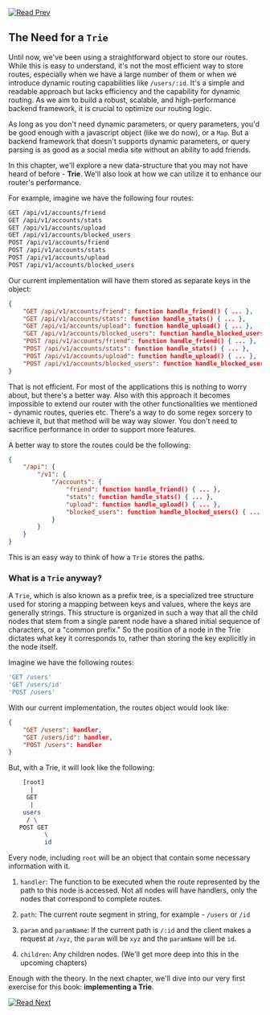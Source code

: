 [![Read Prev](/assets/imgs/prev.png)](/chapters/ch06.3-improving-the-router-api.md)

## The Need for a `Trie`

Until now, we've been using a straightforward object to store our routes. While this is easy to understand, it's not the most efficient way to store routes, especially when we have a large number of them or when we introduce dynamic routing capabilities like `/users/:id`. It's a simple and readable approach but lacks efficiency and the capability for dynamic routing. As we aim to build a robust, scalable, and high-performance backend framework, it is crucial to optimize our routing logic.

As long as you don't need dynamic parameters, or query parameters, you'd be good enough with a javascript object (like we do now), or a `Map`. But a backend framework that doesn't supports dynamic parameters, or query parsing is as good as a social media site without an ability to add friends.

In this chapter, we'll explore a new data-structure that you may not have heard of before - **Trie**. We'll also look at how we can utilize it to enhance our router's performance.

For example, imagine we have the following four routes:

```bash
GET /api/v1/accounts/friend
GET /api/v1/accounts/stats
GET /api/v1/accounts/upload
GET /api/v1/accounts/blocked_users
POST /api/v1/accounts/friend
POST /api/v1/accounts/stats
POST /api/v1/accounts/upload
POST /api/v1/accounts/blocked_users
```

Our current implementation will have them stored as separate keys in the object:

```json
{
    "GET /api/v1/accounts/friend": function handle_friend() { ... },
    "GET /api/v1/accounts/stats": function handle_stats() { ... },
    "GET /api/v1/accounts/upload": function handle_upload() { ... },
    "GET /api/v1/accounts/blocked_users": function handle_blocked_users() { ... },
    "POST /api/v1/accounts/friend": function handle_friend() { ... },
    "POST /api/v1/accounts/stats": function handle_stats() { ... },
    "POST /api/v1/accounts/upload": function handle_upload() { ... },
    "POST /api/v1/accounts/blocked_users": function handle_blocked_users() { ... }
}
```

That is not efficient. For most of the applications this is nothing to worry about, but there's a better way. Also with this approach it becomes impossible to extend our router with the other functionalities we mentioned - dynamic routes, queries etc. There's a way to do some regex sorcery to achieve it, but that method will be way way slower. You don't need to sacrifice performance in order to support more features.

A better way to store the routes could be the following:

```json
{
    "/api": {
        "/v1": {
            "/accounts": {
                "friend": function handle_friend() { ... },
                "stats": function handle_stats() { ... },
                "upload": function handle_upload() { ... },
                "blocked_users": function handle_blocked_users() { ... }
            }
        }
    }
}
```

This is an easy way to think of how a `Trie` stores the paths.

### What is a `Trie` anyway?

A `Trie`, which is also known as a prefix tree, is a specialized tree structure used for storing a mapping between keys and values, where the keys are generally strings. This structure is organized in such a way that all the child nodes that stem from a single parent node have a shared initial sequence of characters, or a "common prefix." So the position of a node in the Trie dictates what key it corresponds to, rather than storing the key explicitly in the node itself.

Imagine we have the following routes:

```bash
'GET /users'
'GET /users/id'
'POST /users'
```

With our current implementation, the routes object would look like:

```json
{
    "GET /users": handler,
    "GET /users/id": handler,
    "POST /users": handler
}
```

But, with a Trie, it will look like the following:

```bash
    [root]
      |
     GET
      |
    users
     / \
   POST GET
          \
          id
```

Every node, including `root` will be an object that contain some necessary information with it.

1. `handler`: The function to be executed when the route represented by the path to this node is accessed. Not all nodes will have handlers, only the nodes that correspond to complete routes.

2. `path`: The current route segment in string, for example - `/users` or `/id`

3. `param` and `paramName`: If the current path is `/:id` and the client makes a request at `/xyz`, the `param` will be `xyz` and the `paramName` will be `id`.

4. `children`: Any children nodes. (We'll get more deep into this in the upcoming chapters)

Enough with the theory. In the next chapter, we'll dive into our very first exercise for this book: **implementing a Trie**.

[![Read Next](/assets/imgs/next.png)](/chapters/ch06.5-ex-implementing-a-trie.md)
